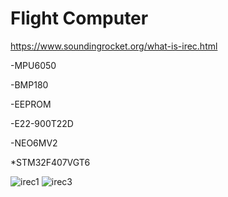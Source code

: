 # Flight Computer

https://www.soundingrocket.org/what-is-irec.html

-MPU6050

-BMP180

-EEPROM

-E22-900T22D

-NEO6MV2

*STM32F407VGT6


![irec1](https://user-images.githubusercontent.com/63429097/215518590-3d1388c3-c7b3-407f-a91b-b63d1a256c67.PNG)
![irec3](https://user-images.githubusercontent.com/63429097/215518596-9d70387c-2788-4761-a113-89bc7331fa80.PNG)
